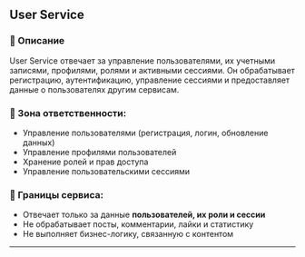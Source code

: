 ## User Service  
### 📌 Описание
User Service отвечает за управление пользователями, их учетными записями, профилями, ролями и активными сессиями. Он обрабатывает регистрацию, аутентификацию, управление сессиями и предоставляет данные о пользователях другим сервисам.

### 📌 Зона ответственности:  
- Управление пользователями (регистрация, логин, обновление данных)  
- Управление профилями пользователей  
- Хранение ролей и прав доступа  
- Управление пользовательскими сессиями  

### 📌 Границы сервиса:  
- Отвечает только за данные **пользователей, их роли и сессии**  
- Не обрабатывает посты, комментарии, лайки и статистику  
- Не выполняет бизнес-логику, связанную с контентом  
---